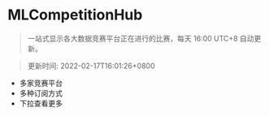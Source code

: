 # MLCompetitionHub

> 一站式显示各大数据竞赛平台正在进行的比赛，每天 16:00 UTC+8 自动更新。
  
> 更新时间: 2022-02-17T16:01:26+0800 

* 多家竞赛平台
* 多种订阅方式
* 下拉查看更多